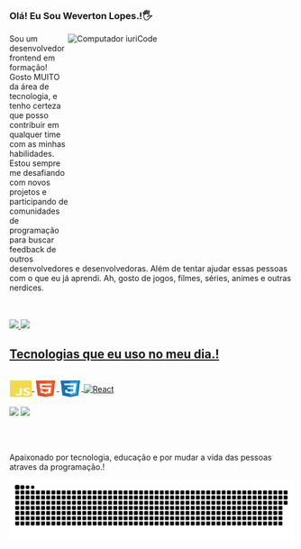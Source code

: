 ### Olá! Eu Sou Weverton Lopes.!🖐️ 
<img src="https://raw.githubusercontent.com/birobirobiro/birobirobiro/master/animation_500_kv8i962g.gif" min-width="300px" max-width="300px" width="400px" height="400" align="right" alt="Computador iuriCode">
<div >
  <p  font-size= 1.8rem;>
 Sou um desenvolvedor frontend em formação! Gosto MUITO da área de tecnologia, e tenho certeza que posso contribuir em qualquer time com as minhas habilidades. Estou sempre me desafiando com novos projetos e participando de comunidades de programação para buscar feedback de outros desenvolvedores e desenvolvedoras. Além de tentar ajudar essas pessoas com o que eu já aprendi. Ah, gosto de jogos, filmes, séries, animes e outras nerdices.
  <p>
</div>
<div>
 <br><br>
  <a href="https://github.com/tomlows">
  <img height="180em" src="https://github-readme-stats.vercel.app/api?username=tomlows&show_icons=true&theme=tokyonight&include_all_commits=true&count_private=true"/>
  <img height="180em" src="https://github-readme-stats.vercel.app/api/top-langs/?username=tomlows&layout=compact&langs_count=6&theme=tokyonight"/>
</div>
  
  ## Tecnologias que eu uso no meu dia.!
  
<div style="display: inline_block"><br>
  <img align="center" alt="Js" height="30" width="40" src="https://raw.githubusercontent.com/devicons/devicon/master/icons/javascript/javascript-plain.svg">
  <img align="center" alt="HTML" height="30" width="40" src="https://raw.githubusercontent.com/devicons/devicon/master/icons/html5/html5-original.svg">
  <img align="center" alt="CSS" height="30" width="40" src="https://raw.githubusercontent.com/devicons/devicon/master/icons/css3/css3-original.svg">
 <img align="center" alt="React" height="30" <img src="https://cdn.jsdelivr.net/gh/devicons/devicon/icons/react/react-original.svg"/>
</div>
 
 <br>
 
 
<div> 
  <a href="https://instagram.com/tomlows" target="_blank"><img src="https://img.shields.io/badge/-Instagram-%23E4405F?style=for-the-badge&logo=instagram&logoColor=white" target="_blank"></a>
  <a href="https://www.linkedin.com/in/weverton-lopes-b748201a9/" target="_blank"><img src="https://img.shields.io/badge/-LinkedIn-%230077B5?style=for-the-badge&logo=linkedin&logoColor=white" target="_blank"></a> 
  
  <br><br>
  
  Apaixonado por tecnologia, educação e por mudar a vida das pessoas atraves da programação.!
  
 
  ![Snake animation](https://github.com/tomlows/tomlows/blob/output/github-contribution-grid-snake.svg)

</div>
